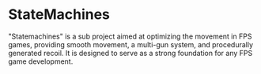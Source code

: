 # StateMachines
"Statemachines" is a sub project aimed at optimizing the movement in FPS games, providing smooth movement, a multi-gun system, and procedurally generated recoil. It is designed to serve as a strong foundation for any FPS game development.
